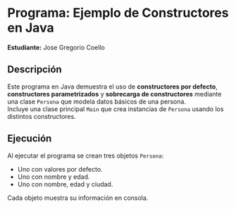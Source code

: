 # Programa: Ejemplo de Constructores en Java

**Estudiante:** Jose Gregorio Coello

## Descripción

Este programa en Java demuestra el uso de **constructores por defecto**, **constructores parametrizados** y **sobrecarga de constructores** mediante una clase `Persona` que modela datos básicos de una persona.  
Incluye una clase principal `Main` que crea instancias de `Persona` usando los distintos constructores.

## Ejecución

Al ejecutar el programa se crean tres objetos `Persona`:

- Uno con valores por defecto.
- Uno con nombre y edad.
- Uno con nombre, edad y ciudad.

Cada objeto muestra su información en consola.
